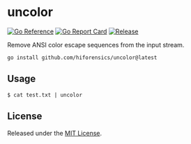 # uncolor
[![Go Reference](https://pkg.go.dev/badge/github.com/hiforensics/uncolor.svg)](https://pkg.go.dev/github.com/hiforensics/uncolor)
[![Go Report Card](https://goreportcard.com/badge/github.com/hiforensics/uncolor?style=flat-square)](https://goreportcard.com/report/github.com/hiforensics/uncolor)
[![Release](https://img.shields.io/github/release/hiforensics/uncolor.svg?style=flat-square)](https://github.com/hiforensics/uncolor/releases/latest)

Remove ANSI color escape sequences from the input stream.

```console
go install github.com/hiforensics/uncolor@latest
```

## Usage
```console
$ cat test.txt | uncolor
```

## License
Released under the [MIT License](LICENSE.md).